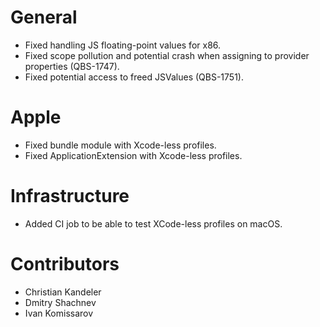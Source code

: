 # General
* Fixed handling JS floating-point values for x86.
* Fixed scope pollution and potential crash when assigning to provider properties (QBS-1747).
* Fixed potential access to freed JSValues (QBS-1751).

# Apple
* Fixed bundle module with Xcode-less profiles.
* Fixed ApplicationExtension with Xcode-less profiles.

# Infrastructure
* Added CI job to be able to test XCode-less profiles on macOS.

# Contributors
* Christian Kandeler
* Dmitry Shachnev
* Ivan Komissarov
